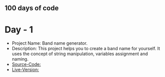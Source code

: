 ## 100 days of code

# Day - 1
- Project Name: Band name generator.
- Description: This project helps you to create a band name for yourself. It uses the concept of string manipulation, variables assignment and naming.
- [Source-Code:](https://github.com/MihirMore/100daysofcode-Python/blob/main/Day-1/Final_Project/band_name_generator.py)
- [Live-Version:]()


